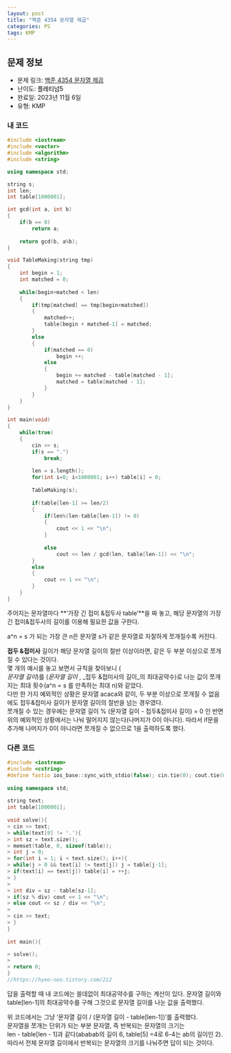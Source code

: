```yaml
---
layout: post
title: "백준 4354 문자열 제곱"
categories: PS
tags: KMP
---
```


## 문제 정보
- 문제 링크: [백준 4354 문자열 제곱](https://www.acmicpc.net/problem/4354)
- 난이도: <span style="color:#000000">플레티넘5</span>
- 완료일: 2023년 11월 6일
- 유형: KMP

### 내 코드

```C++
#include <iostream>
#include <vector>
#include <algorithm>
#include <string>

using namespace std;

string s;
int len;
int table[1000001];

int gcd(int a, int b)
{
	if(b == 0)
		return a;
	
	return gcd(b, a%b);
}

void TableMaking(string tmp)
{
	int begin = 1;
	int matched = 0;
	
	while(begin+matched < len)
	{
		if(tmp[matched] == tmp[begin+matched])
		{
			matched++;
			table[begin + matched-1] = matched;
		}
		else
		{
			if(matched == 0)
				begin ++;
			else
			{
				begin += matched - table[matched - 1];	
				matched = table[matched - 1];
			}
		}
	}
}

int main(void)
{
	while(true)
	{
		cin >> s;
		if(s == ".")
			break;
		
		len = s.length();
		for(int i=0; i<1000001; i++) table[i] = 0;
		
		TableMaking(s);
		
		if(table[len-1] >= len/2)
		{
			if(len%(len-table[len-1]) != 0)
			{
				cout << 1 << "\n";
			}
				
			else
				cout << len / gcd(len, table[len-1]) << "\n";
		}
		else
		{
			cout << 1 << "\n";
		}
	}
}
```

주어지는 문자열마다 **‘가장 긴 접미 &접두사 table’**을 짜 놓고, 해당 문자열의 가장 긴 접미&접두사의 길이를 이용해 필요한 값을 구한다.

a^n = s 가 되는 가장 큰 n은 문자열 s가 같은 문자열로 자잘하게 쪼개질수록 커진다.  
  
**접두 &접미사** 길이가 해당 문자열 길이의 절반 이상이라면, 같은 두 부분 이상으로 쪼개질 수 있다는 것이다.  
몇 개의 예시를 놓고 보면서 규칙을 찾아보니 (  
_문자열 길이_)를 (_문자열 길이_ , _접두 &접미사의 길이_의 최대공약수)로 나눈 값이 쪼개지는 최대 횟수(a^n = s 를 만족하는 최대 n)와 같았다.  
다만 한 가지 예외적인 상황은 문자열 acaca와 같이, 두 부분 이상으로 쪼개질 수 없음에도 접두&접미사 길이가 문자열 길이의 절반을 넘는 경우였다.  
쪼개질 수 있는 경우에는 문자열 길이 % (문자열 길이 - 접두&접미사 길이) = 0 인 반면 위의 예외적인 상황에서는 나눠 떨어지지 않는다(나머지가 0이 아니다). 따라서 if문을 추가해 나머지가 0이 아니라면 쪼개질 수 없으므로 1을 출력하도록 했다.  

### 다른 코드

```C++
#include <iostream>
#include <cstring>
#define fastio ios_base::sync_with_stdio(false); cin.tie(0); cout.tie(0);
 
using namespace std;
 
string text;
int table[1000001];
 
void solve(){
> cin >> text;
> while(text[0] != '.'){
> int sz = text.size();
> memset(table, 0, sizeof(table));
> int j = 0;
> for(int i = 1; i < text.size(); i++){
> while(j > 0 && text[i] != text[j]) j = table[j-1];
> if(text[i] == text[j]) table[i] = ++j;
> }
> 
> int div = sz - table[sz-1];
> if(sz % div) cout << 1 << "\n";
> else cout << sz / div << "\n";
> 
> cin >> text;
> }
}
 
int main(){

> solve();
> 
> return 0;
}
//https://hyeo-noo.tistory.com/212
```

답을 출력할 때 내 코드에는 쓸데없이 최대공약수를 구하는 계산이 있다. 문자열 길이와 table[len-1]의 최대공약수를 구해 그것으로 문자열 길이를 나눈 값을 출력했다.

위 코드에서는 그냥 ‘문자열 길이 / (문자열 길이 - table[len-1])’를 출력했다.  
문자열을 쪼개는 단위가 되는 부분 문자열, 즉 반복되는 문자열의 크기는   
len - table[len - 1]과 같다(ababab의 길이 6, table[5] =4로 6-4는 ab의 길이인 2).  
따라서 전체 문자열 길이에서 반복되는 문자열의 크기를 나눠주면 답이 되는 것이다.  
  

